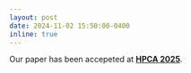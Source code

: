 ```yaml
---
layout: post
date: 2024-11-02 15:50:00-0400
inline: true
---
```


Our paper has been accepeted at <strong><a href="https://hpca-conf.org/2025/">HPCA 2025</a></strong>.